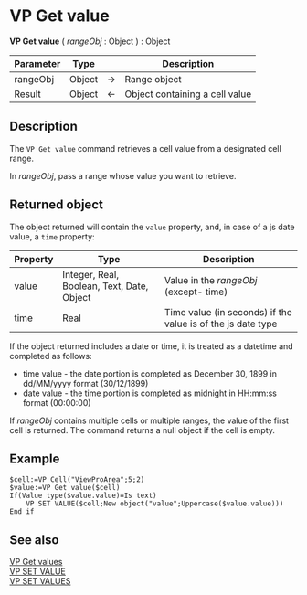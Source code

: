 # VP Get value


**VP Get value** ( *rangeObj* : Object ) : Object



|Parameter|Type| |Description|
|---|---|---|---|
|rangeObj   |Object|->|Range object|
|Result  |Object|<-|Object containing a cell value|

## Description

The `VP Get value` command retrieves a cell value from a designated cell range.

In *rangeObj*, pass a range whose value you want to retrieve.

## Returned object

The object returned will contain the `value` property, and, in case of a js date value, a `time` property:

|Property |Type |Description|
|---|---|---|
|value |Integer, Real, Boolean, Text, Date, Object |Value in the *rangeObj* (except- time)|
|time |Real |Time value (in seconds) if the value is of the js date type|

If the object returned includes a date or time, it is treated as a datetime and completed as follows:

* time value - the date portion is completed as December 30, 1899 in dd/MM/yyyy format (30/12/1899)
* date value - the time portion is completed as midnight in HH:mm:ss format (00:00:00)

If *rangeObj* contains multiple cells or multiple ranges, the value of the first cell is returned. The command returns a null object if the cell is empty.



## Example

```4d
$cell:=VP Cell("ViewProArea";5;2)
$value:=VP Get value($cell)
If(Value type($value.value)=Is text)
    VP SET VALUE($cell;New object("value";Uppercase($value.value)))
End if
```

## See also

[VP Get values](VP%20Get%20values.md)<br/>
[VP SET VALUE](VP%20SET%20VALUE.md)<br/>
[VP SET VALUES](VP%20SET%20VALUES.md)